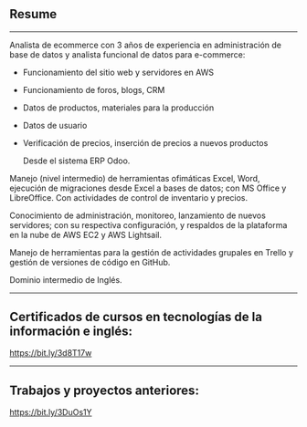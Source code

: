 # 
Resume
---
___
Analista de ecommerce con 3 años de experiencia en administración de base de datos y analista funcional de datos para e-commerce:
* Funcionamiento del sitio web y servidores en AWS
* Funcionamiento de foros, blogs, CRM
* Datos de productos, materiales para la producción
* Datos de usuario
* Verificación de precios, inserción de precios a nuevos productos

    Desde el sistema ERP Odoo.

Manejo (nivel intermedio) de herramientas ofimáticas Excel, Word, ejecución de migraciones desde Excel a bases de datos; con MS Office y LibreOffice.
Con actividades de control de inventario y precios.

Conocimiento de administración, monitoreo, lanzamiento de nuevos servidores; con su respectiva configuración, y respaldos de la plataforma en la nube de AWS EC2 y AWS Lightsail.

Manejo de herramientas para la gestión de actividades grupales en Trello y gestión de versiones de código en GitHub.

Dominio intermedio de Inglés.
___

Certificados de cursos en tecnologías de la información e inglés:
---
https://bit.ly/3d8T17w
___

Trabajos y proyectos anteriores:
---
https://bit.ly/3DuOs1Y

